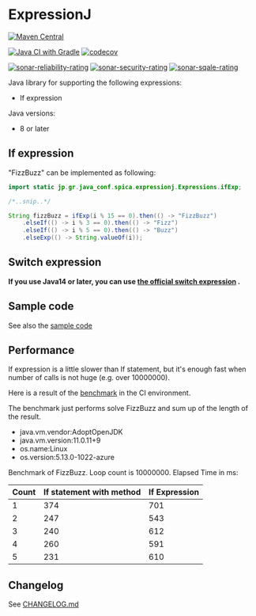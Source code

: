 # ExpressionJ

[![Maven Central](https://img.shields.io/maven-central/v/io.github.sakata1222/expressionj.svg?label=Maven%20Central)](https://search.maven.org/artifact/io.github.sakata1222/expressionj)

[![Java CI with Gradle](https://github.com/sakata1222/expressionj/actions/workflows/ci.yaml/badge.svg)](https://github.com/sakata1222/expressionj/actions/workflows/ci.yaml)
[![codecov](https://codecov.io/gh/sakata1222/expressionj/branch/main/graph/badge.svg)](https://codecov.io/gh/sakata1222/expressionj)

[![sonar-reliability-rating](https://sonarcloud.io/api/project_badges/measure?project=sakata1222_expressionj&metric=reliability_rating)](https://sonarcloud.io/dashboard?id=sakata1222_expressionj)
[![sonar-security-rating](https://sonarcloud.io/api/project_badges/measure?project=sakata1222_expressionj&metric=security_rating)](https://sonarcloud.io/dashboard?id=sakata1222_expressionj)
[![sonar-sqale-rating](https://sonarcloud.io/api/project_badges/measure?project=sakata1222_expressionj&metric=sqale_rating)](https://sonarcloud.io/dashboard?id=sakata1222_expressionj)

Java library for supporting the following expressions:

- If expression

Java versions:

- 8 or later

## If expression

"FizzBuzz" can be implemented as following:

```java
import static jp.gr.java_conf.spica.expressionj.Expressions.ifExp;

/*..snip..*/

String fizzBuzz = ifExp(i % 15 == 0).then(() -> "FizzBuzz")
    .elseIf(() -> i % 3 == 0).then(() -> "Fizz")
    .elseIf(() -> i % 5 == 0).then(() -> "Buzz")
    .elseExp(() -> String.valueOf(i));
```

## Switch expression

**If you use Java14 or later, you can
use [the official switch expression](https://docs.oracle.com/en/java/javase/14/language/switch-expressions.html)
.**

## Sample code

See also
the [sample code](https://github.com/sakata1222/expressionj/blob/main/lib/src/test/java/jp/gr/java_conf/spica/expressionj/SampleTest.java)

## Performance

If expression is a little slower than If statement, but it's enough fast when number of calls is
not huge (e.g. over 10000000).

Here is a result of
the [benchmark](https://github.com/sakata1222/expressionj/blob/main/lib/src/test/java/jp/gr/java_conf/spica/expressionj/PerformanceTest.java)
in the CI environment.

The benchmark just performs solve FizzBuzz and sum up of the length of the result.

- java.vm.vendor:AdoptOpenJDK
- java.vm.version:11.0.11+9
- os.name:Linux
- os.version:5.13.0-1022-azure

Benchmark of FizzBuzz.
Loop count is 10000000.
Elapsed Time in ms:

|Count|If statement with method|If Expression|
|---|---|---|
|1|374|701|
|2|247|543|
|3|240|612|
|4|260|591|
|5|231|610|

## Changelog

See [CHANGELOG.md](CHANGELOG.md)

